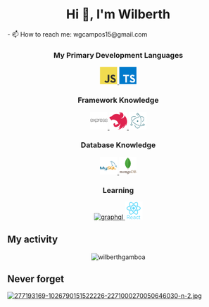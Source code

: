 <h1 align="center">Hi 👋, I'm Wilberth</h1>
- 📫 How to reach me: wgcampos15@gmail.com

<h3 align="center">My Primary Development Languages</h3>
<p align="center">
    <!-- HTML -->
    <a href="https://developer.mozilla.org/en-US/docs/Web/JavaScript" target="_blank" rel="noreferrer"> <img
            src="https://raw.githubusercontent.com/devicons/devicon/master/icons/javascript/javascript-original.svg"
            alt="javascript" width="40" height="40" />
    </a>
     <a href="https://www.typescriptlang.org/" target="_blank" rel="noreferrer"> <img
            src="https://raw.githubusercontent.com/devicons/devicon/master/icons/typescript/typescript-original.svg"
            alt="typescript" width="40" height="40" /> </a>
</p>

<h3 align="center">Framework Knowledge</h3>
<p align="center">
 <a href="https://expressjs.com" target="_blank" rel="noreferrer"> <img
            src="https://raw.githubusercontent.com/devicons/devicon/master/icons/express/express-original-wordmark.svg"
            alt="express" width="40" height="40" /> </a>
    <a href="https://nestjs.com/" target="_blank" rel="noreferrer">
        <img src="https://raw.githubusercontent.com/devicons/devicon/master/icons/nestjs/nestjs-plain.svg" alt="nestjs"
            width="40" height="40" /> </a>
    <a href="https://www.electronjs.org" target="_blank" rel="noreferrer"> <img src="https://raw.githubusercontent.com/devicons/devicon/master/icons/electron/electron-original.svg" alt="electron" width="40" height="40"/> </a>     
</p>

<h3 align="center">Database Knowledge</h3>
<p align="center">
 <a href="https://www.mysql.com/" target="_blank" rel="noreferrer"> <img
            src="https://raw.githubusercontent.com/devicons/devicon/master/icons/mysql/mysql-original-wordmark.svg"
            alt="mysql" width="40" height="40" /> 
        </a>
        <a href="https://www.mongodb.com/" target="_blank" rel="noreferrer"> <img
            src="https://raw.githubusercontent.com/devicons/devicon/master/icons/mongodb/mongodb-original-wordmark.svg"
            alt="mongodb" width="40" height="40" /> 
        </a>

</p>

<h3 align="center">Learning</h3>

<p align="center">
    
<a href="https://graphql.org" target="_blank" rel="noreferrer">  
<img
src="https://www.vectorlogo.zone/logos/graphql/graphql-icon.svg" alt="graphql" 
            width="40" height="40" /> </a>
    <a href="https://reactjs.org/" target="_blank" rel="noreferrer"> <img
            src="https://raw.githubusercontent.com/devicons/devicon/master/icons/react/react-original-wordmark.svg"
            alt="react" width="40" height="40" /> </a>

</p>

## My activity
<p align="center"><img align="center" src="https://github-readme-streak-stats.herokuapp.com/?user=wilberthgamboa&"
        alt="wilberthgamboa" /></p>


## Never forget
[![277193169-1026790151522226-2271000270050646030-n-2.jpg](https://i.postimg.cc/wTLr9PQG/277193169-1026790151522226-2271000270050646030-n-2.jpg)](https://postimg.cc/3dr1Bt6X)
